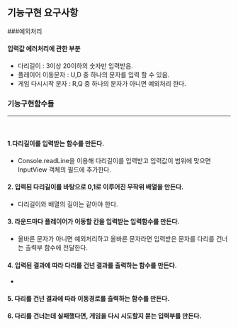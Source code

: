 ## 기능구현 요구사항

###예외처리 
#### 입력값 에러처리에 관한 부분
* 다리길이 : 3이상 20이하의 숫자만 입력받음.
* 플레이어 이동문자 : U,D 중 하나의 문자를 입력 할 수 있음. 
* 게임 다시시작 문자 : R,Q 중 하나의 문자가 아니면 예외처리 한다. 


### 기능구현함수들
<hr/>
<br/>

#### 1.다리길이를 입력받는 함수를 만든다.<br/>
* Console.readLine을 이용해 다리길이를 입력받고 입력값이 범위에 맞으면 InputView 객체의 필드에 추가한다.
#### 2. 입력된 다리길이를 바탕으로 0,1로 이루어진 무작위 배열을 만든다. <br/>
* 다리길이와 배열의 길이는 같아야 한다. 
#### 3. 라운드마다 플레이어가 이동할 칸을 입력받는 입력함수를 만든다.
* 올바른 문자가 아니면 예외처리하고 올바른 문자라면 입력받은 문자를 다리를 건너는 출력부 함수에 전달한다.
#### 4. 입력된 결과에 따라 다리를 건넌 결과를 출력하는 함수를 만든다. <br/>
* 
#### 5. 다리를 건넌 결과에 따라 이동경로를 출력하는 함수를 만든다.<br/>
#### 6. 다리를 건너는데 실패했다면, 게임을 다시 시도할지 묻는 입력부를 만든다. <br/>

